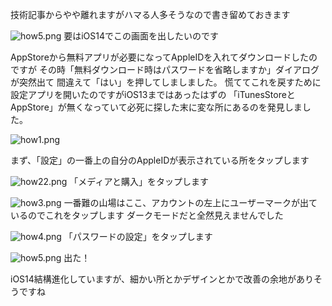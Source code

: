技術記事からやや離れますがハマる人多そうなので書き留めておきます

![how5.png](https://qiita-image-store.s3.ap-northeast-1.amazonaws.com/0/275150/8ad6294e-7829-4e1a-adbc-9e217e4bf333.png)
要はiOS14でこの画面を出したいのです

AppStoreから無料アプリが必要になってAppleIDを入れてダウンロードしたのですが
その時「無料ダウンロード時はパスワードを省略しますか」ダイアログが突然出て
間違えて「はい」を押してしましました。
慌ててこれを戻すために設定アプリを開いたのですがiOS13まではあったはずの
「iTunesStoreとAppStore」が無くなっていて必死に探した末に変な所にあるのを発見しました。

![how1.png](https://qiita-image-store.s3.ap-northeast-1.amazonaws.com/0/275150/1a6e7053-e3f8-7478-3e1f-3a5d2a12138b.png)

まず、「設定」の一番上の自分のAppleIDが表示されている所をタップします

![how22.png](https://qiita-image-store.s3.ap-northeast-1.amazonaws.com/0/275150/585e6254-70f6-df33-c7eb-d694d54f995a.png)
「メディアと購入」をタップします

![how3.png](https://qiita-image-store.s3.ap-northeast-1.amazonaws.com/0/275150/344e9010-e506-4f3a-6cff-430d6f14f561.png)
一番難の山場はここ、アカウントの左上にユーザーマークが出ているのでこれをタップします
ダークモードだと全然見えませんでした

![how4.png](https://qiita-image-store.s3.ap-northeast-1.amazonaws.com/0/275150/2d122202-ae26-aa76-1233-b65a44bf1ca1.png)
「パスワードの設定」をタップします

![how5.png](https://qiita-image-store.s3.ap-northeast-1.amazonaws.com/0/275150/f058a401-0d35-9f2c-65e9-83e363798b27.png)
出た！

iOS14結構進化していますが、細かい所とかデザインとかで改善の余地がありそうですね
